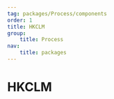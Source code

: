 ```yaml
---
tag: packages/Process/components
order: 1
title: HKCLM
group:
    title: Process
nav:
    title: packages
---
```


# HKCLM
